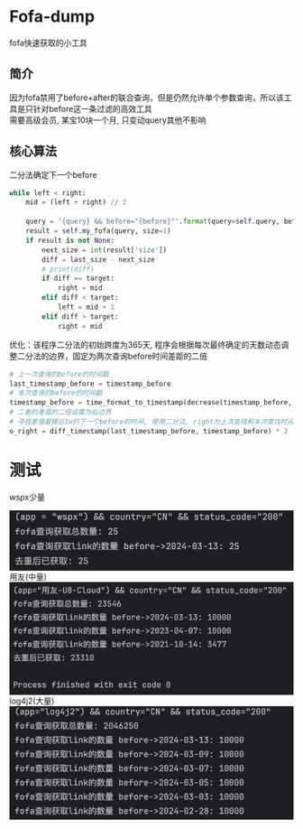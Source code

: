 # Fofa-dump
fofa快速获取的小工具  
## 简介
因为fofa禁用了before+after的联合查询，但是仍然允许单个参数查询，所以该工具是只针对before这一条过滤的高效工具  
需要高级会员, 某宝10块一个月, 只变动query其他不影响  
## 核心算法
二分法确定下一个before
```python
while left < right:
    mid = (left + right) // 2

    query = '{query} && before="{before}"'.format(query=self.query, before=decrease(timestamp_before, mid))
    result = self.my_fofa(query, size=1)
    if result is not None:
        next_size = int(result['size'])
        diff = last_size - next_size
        # print(diff)
        if diff == target:
            right = mid
        elif diff < target:
            left = mid + 1
        elif diff > target:
            right = mid
```
优化：该程序二分法的初始跨度为365天, 程序会根据每次最终确定的天数动态调整二分法的边界，固定为两次查询before时间差距的二倍
```python
# 上一次查询的before的时间戳
last_timestamp_before = timestamp_before
# 本次查询的before的时间戳
timestamp_before = time_format_to_timestamp(decrease(timestamp_before, left))
# 二者的差值的二倍设置为右边界
# 寻找差值最接近1w的下一个before的时间, 使用二分法, right为上次查找和本次查找时间差值的二倍 (稍微智能一些)
o_right = diff_timestamp(last_timestamp_before, timestamp_before) * 2
```
# 测试
wspx少量  
<div  align="center">    
 <img src="./data/wspx.png" alt="图片名称" align=center />
</div>
用友(中量)  
<div  align="center">    
 <img src="./data/yongyou.png" alt="图片名称" align=center />
</div>
log4j2(大量)  
<div  align="center">    
 <img src="./data/log4j2.png" alt="图片名称" align=center />
</div>
